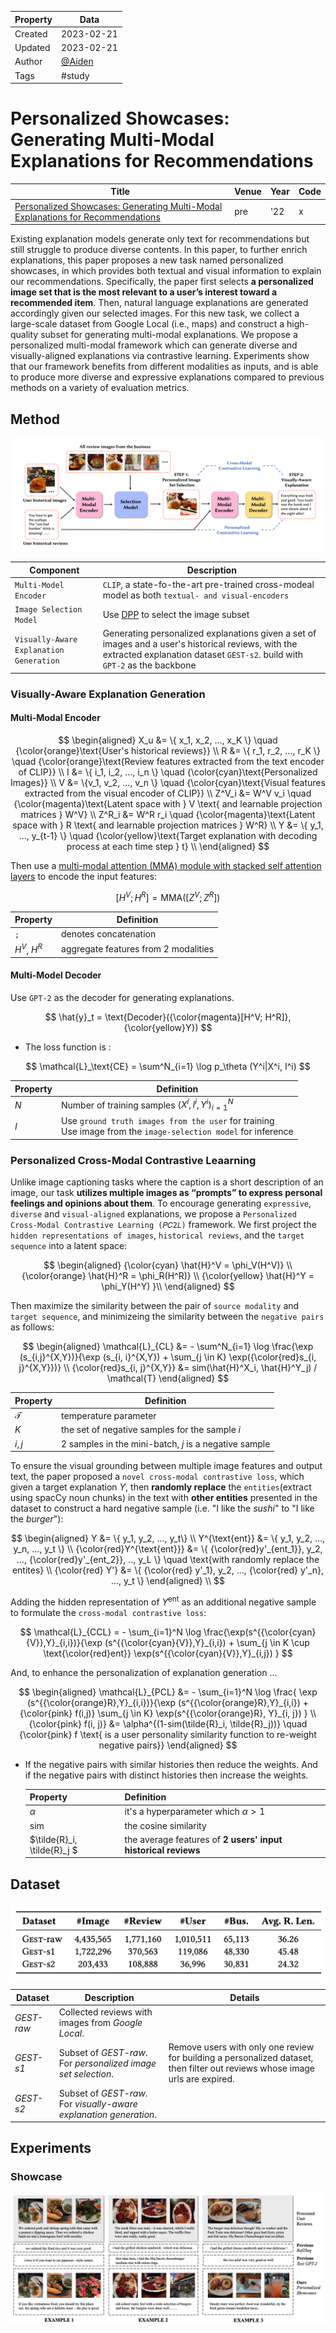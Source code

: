 | Property  | Data |
|-|-|
| Created | 2023-02-21 |
| Updated | 2023-02-21 |
| Author | [@Aiden](https://github.com/Aidenzich) |
| Tags | #study |

# Personalized Showcases: Generating Multi-Modal Explanations for Recommendations
| Title | Venue | Year | Code |
|-|-|-|-|
| [Personalized Showcases: Generating Multi-Modal Explanations for Recommendations](https://arxiv.org/pdf/2207.00422.pdf) | pre | '22 | x |

Existing explanation models generate only text for recommendations but still struggle to produce diverse contents. 
In this paper, to further enrich explanations, this paper proposes a new task named personalized showcases, in which provides both textual and visual information to explain our recommendations. 
Specifically, the paper first selects **a personalized image set that is the most relevant to a user’s interest toward a recommended item**. Then, natural language explanations are generated accordingly given our selected images.
For this new task, we collect a large-scale dataset from Google Local (i.e., maps) and construct a high-quality subset for generating multi-modal explanations. 
We propose a personalized multi-modal framework which can generate diverse and visually-aligned explanations via contrastive learning. 
Experiments show that our framework benefits from different modalities as inputs, and is able to produce more diverse and expressive explanations compared to previous methods on a variety of evaluation metrics.
## Method
![method](./assets/method.png)

| Component | Description |
|-|-|
| `Multi-Model Encoder`  | `CLIP`, a state-fo-the-art pre-trained cross-modeal model as both `textual- and visual-encoders`  |
| `Image Selection Model` | Use [DPP]() to select the image subset |
| `Visually-Aware Explanation Generation` | Generating personalized explanations given a set of images and a user's historical reviews, with the extracted explanation dataset `GEST-s2`. build with `GPT-2` as the backbone  |

### Visually-Aware Explanation Generation
#### Multi-Modal Encoder

$$
\begin{aligned}
X_u &= \{ x_1, x_2, ..., x_K \} \quad {\color{orange}\text{User's historical reviews}} \\
R &= \{ r_1, r_2, ..., r_K \} \quad {\color{orange}\text{Review features extracted from the text encoder of CLIP}} \\
I &= \{ i_1, i_2, ..., i_n \} \quad {\color{cyan}\text{Personalized Images}} \\
V &= \{v_1, v_2, ..., v_n \} \quad {\color{cyan}\text{Visual features extracted from the visual encoder of CLIP}} \\
Z^V_i &= W^V v_i \quad {\color{magenta}\text{Latent space with } V  \text{ and learnable projection matrices } W^V} \\
Z^R_i &= W^R r_i \quad {\color{magenta}\text{Latent space with } R  \text{ and learnable projection matrices } W^R} \\
Y &= \{ y_1, ..., y_{t-1} \} \quad {\color{yellow}\text{Target explanation with decoding process at each time step } t} \\ 
\end{aligned}
$$

Then use a [multi-modal attention (MMA) module with stacked self attention layers]() to encode the input features:

$$
\big[ H^V ; H^R \big] = \text{MMA}([Z^V; Z^R])
$$

| Property | Definition |
|-|-|
| `;` | denotes concatenation |
| $H^V$, $H^R$ | aggregate features from 2 modalities |

#### Multi-Model Decoder
Use `GPT-2` as the decoder for generating explanations.

$$
\hat{y}_t = \text{Decoder}({\color{magenta}[H^V; H^R]}, {\color{yellow}Y})
$$

- The loss function is : 

$$
\mathcal{L}_\text{CE} = \sum^N_{i=1} \log p_\theta (Y^i|X^i, I^i)
$$

| Property | Definition |
|-|-|
| $N$ | Number of training samples $(X^i, I^i, Y^i)^N_{i=1}$ |
| $I$ | Use `ground truth images from the user` for training <br> Use image from the `image-selection model` for inference|

### Personalized Cross-Modal Contrastive Leaarning 
Unlike image captioning tasks where the caption is a short description of an image, our task **utilizes multiple images as “prompts” to express personal feelings and opinions about them**. 
To encourage generating `expressive`, `diverse` and `visual-aligned` explanations, we
propose a `Personalized Cross-Modal Contrastive Learning (𝑃𝐶2𝐿)` framework. 
We first project the `hidden representations of images`, `historical reviews`, and the `target sequence` into a latent space:

$$
\begin{aligned}
{\color{cyan} \hat{H}^V = \phi_V(H^V)} \\
{\color{orange} \hat{H}^R = \phi_R(H^R)} \\
{\color{yellow} \hat{H}^Y = \phi_Y(H^Y) }\\
\end{aligned}
$$

Then maximize the similarity between the pair of `source modality` and `target sequence`, and minimizeing the similarity between the `negative pairs` as follows:

$$
\begin{aligned}
\mathcal{L}_{CL} &= - \sum^N_{i=1} \log \frac{\exp (s_{i,j}^{X,Y})}{\exp (s_{i, i}^{X,Y}) + \sum_{j \in K} \exp({\color{red}s_{i, j}^{X,Y}})} \\
{\color{red}s_{i, j}^{X,Y}} &= sim(\hat{H}^X_i, \hat{H}^Y_j) / \mathcal{T}
\end{aligned}
$$

| Property | Definition |
|-|-|
| $\mathcal{T}$ | temperature parameter |
| $K$ | the set of negative samples for the sample $i$ |
| $i, j$ | 2 samples in the mini-batch, $j$ is a negative sample |

To ensure the visual grounding between multiple image features and output text, the paper proposed a `novel cross-modal contrastive loss`, which given a target explanation $Y$, then **randomly replace** the `entities`(extract using spacCy noun chunks) in the text with **other entities** presented in the dataset to construct a hard negative sample (i.e. "I like the *sushi*" to "I like the *burger*"):

$$
\begin{aligned}
Y &= \{ y_1, y_2, ..., y_t\} \\
Y^{\text{ent}} &= \{ y_1, y_2, ..., y_n, ..., y_t \} \\
{\color{red}Y^{\text{ent}}} &= \{ {\color{red}y'_{ent_1}}, y_2, ..., {\color{red}y'_{ent_2}}, .., y_L \} \quad \text{with randomly replace the entites} \\
{\color{red} Y'} &= \{ {\color{red} y'_1}, y_2, ...,  {\color{red} y'_n}, ..., y_t \}
\end{aligned} \\
$$

Adding the hidden representation of $Y^{\text{ent}}$ as an additional negative sample to formulate the `cross-modal contrastive loss`:

$$
\mathcal{L}_{CCL} = - \sum_{i=1}^N \log \frac{\exp(s^{{\color{cyan}{V}},Y}_{i,i})}{\exp (s^{{\color{cyan}{V}},Y}_{i,i}) + \sum_{j \in K \cup \text{\color{red}ent}} \exp(s^{{\color{cyan}{V}},Y}_{i,j}) }
$$

And, to enhance the personalization of explanation generation ...

$$
\begin{aligned}
\mathcal{L}_{PCL} &= - \sum_{i=1}^N \log \frac{ \exp (s^{{\color{orange}R},Y}_{i,i})}{\exp (s^{{\color{orange}R},Y}_{i,i}) + {\color{pink} f(i,j)} \sum_{j \in K} \exp(s^{{\color{orange}R}, Y}_{i, j}) } \\
{\color{pink} f(i, j)} &= \alpha^{(1-sim(\tilde{R}_i, \tilde{R}_j))} \quad {\color{pink} f  \text{ is a user personality similarity function to re-weight negative pairs}}
\end{aligned}
$$

- If the negative pairs with similar histories then reduce the weights. And if the negative pairs with distinct histories then increase the weights.

    | Property | Definition |
    |-|-|
    | $\alpha$ | it's a hyperparameter which $\alpha > 1$ |
    | $\text{sim}$ | the cosine similarity |
    | $\tilde{R}_i, \tilde{R}_j $ | the average features of **2 users' input historical reviews** |

## Dataset
![](./assets/datasets.png)

| Dataset | Description | Details |
|-|-|-|
| *GEST-raw* | Collected reviews with images from *Google Local*. |
| *GEST-s1* | Subset of *GEST-raw*. For *personalized image set selection*. | Remove users with only one review for building a personalized dataset, then filter out reviews whose image urls are expired. |
| *GEST-s2* | Subset of *GEST-raw*. For *visually-aware explanation generation*. |

## Experiments
### Showcase
![showcase](./assets/showcase.png)
